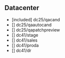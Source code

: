 ## Datacenter
- [included] dc25/qacand
- [] dc25/qaautocand
- [] dc25/qapatchpreview
- [] dc41/stage
- [] dc41/sales
- [] dc41/proda
- [] dc41/dr

